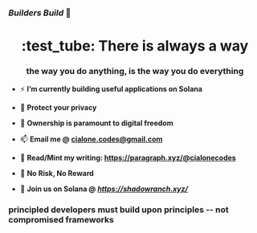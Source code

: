 ### *Builders Build*  💾


<h1 align="center"> :test_tube:  There is always a way</h1>
<h3 align="center">the way you do anything, is the way you do everything</h3>

- ⚡ **I’m currently building useful applications on Solana** 

- :ninja: **Protect your privacy**

- 💬 **Ownership is paramount to digital freedom**

- 📫 **Email me @ cialone.codes@gmail.com**

- 📄 **Read/Mint my writing: https://paragraph.xyz/@cialonecodes**
  
- :game_die: **No Risk, No Reward**

- :test_tube:   **Join us on Solana  @ *https://shadowranch.xyz/***

<h3 align="left">principled developers must build upon principles -- not compromised frameworks</h3>


